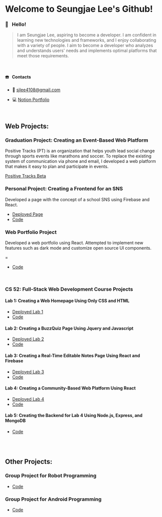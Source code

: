 # Welcome to Seungjae Lee's Github!



### 👋 &nbsp; Hello!


> I am Seungjae Lee, aspiring to become a developer. I am confident in learning new technologies and frameworks, and I enjoy collaborating with a variety of people. I aim to become a developer who analyzes and understands users' needs and implements optimal platforms that meet those requirements.


<br/>

#### ☎️ &nbsp; Contacts

* 📧 sjlee4108@gmail.com

* 💻 [Notion Portfolio](https://www.notion.so/seungjae-lee-resume/Seungjae-Lee-094f2c4038014cb0b8836c5254a6f4c4)



<br/>

## Web Projects:

### Graduation Project: Creating an Event-Based Web Platform
Positive Tracks (PT) is an organization that helps youth lead social change through sports events like marathons and soccer. To replace the existing system of communication via phone and email, I developed a web platform that makes it easy to plan and participate in events.

[Positive Tracks Beta](https://positive-tracks-66827.web.app)

### Personal Project: Creating a Frontend for an SNS
Developed a page with the concept of a school SNS using Firebase and React.

* [Deployed Page](https://nifty-jepsen-d9e082.netlify.app/)
* [Code](https://github.com/sjlee4108/DALI_SNS_CHALLENGE)

### Web Portfolio Project
Developed a web portfolio using React. Attempted to implement new features such as dark mode and customize open source UI components.

=
* [Code](https://github.com/sjlee4108/sj-portfolio)


<br/>

### CS 52: Full-Stack Web Development Course Projects

#### Lab 1: Creating a Web Homepage Using Only CSS and HTML

* [Deployed Lab 1](https://dartmouth-cs52-21s.github.io/lab1-landingpage-sjlee4108/)
* [Code](https://github.com/sjlee4108/lab1-landingpage-sjlee4108)

#### Lab 2: Creating a BuzzQuiz Page Using Jquery and Javascript

* [Deployed Lab 2](https://dartmouth-cs52-21s.github.io/lab2-sjlee4108/)
* [Code](https://github.com/sjlee4108/lab2-sjlee4108-1)

#### Lab 3: Creating a Real-Time Editable Notes Page Using React and Firebase

* [Deployed Lab 3](https://compassionate-fermi-1eecdd.netlify.app/)
* [Code](https://github.com/sjlee4108/react-notes-sjlee4108)

#### Lab 4: Creating a Community-Based Web Platform Using React

* [Deployed Lab 4](https://epic-goldberg-48bbd2.netlify.app/)
* [Code](https://github.com/sjlee4108/platform-client-sjlee4108)

#### Lab 5: Creating the Backend for Lab 4 Using Node.js, Express, and MongoDB

* [Code](https://github.com/sjlee4108/platform-client-sjlee4108)

<br/>

<br/>

## Other Projects:

### Group Project for Robot Programming
*  [Code](https://github.com/sjlee4108/robot-deliverer)

### Group Project for Android Programming
*  [Code](https://github.com/sjlee4108/FridgeCompanion)
